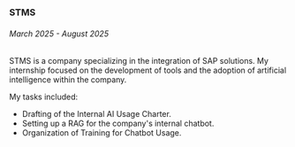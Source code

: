 ### STMS
###### March 2025 - August 2025

STMS is a company specializing in the integration of SAP solutions. My internship focused on the development of tools and the adoption of artificial intelligence within the company.

My tasks included:
- Drafting of the Internal AI Usage Charter.
- Setting up a RAG for the company's internal chatbot.
- Organization of Training for Chatbot Usage.